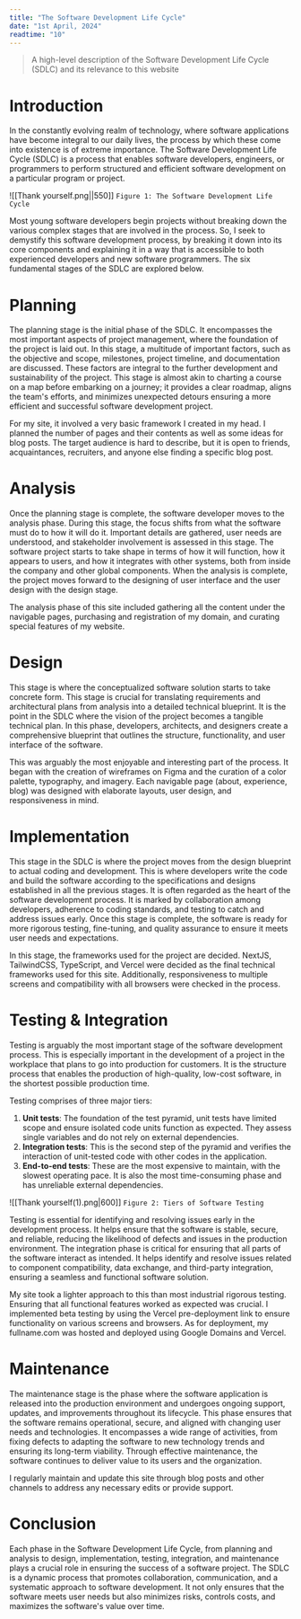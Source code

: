 ```yaml
---
title: "The Software Development Life Cycle"
date: "1st April, 2024"
readtime: "10"
---
```


> A high-level description of the Software Development Life Cycle (SDLC) and its relevance to this website

# Introduction
In the constantly evolving realm of technology, where software applications have become integral to our daily lives, the process by which these come into existence is of extreme importance. The Software Development Life Cycle (SDLC) is a process that enables software developers, engineers, or programmers to perform structured and efficient software development on a particular program or project.

![[Thank yourself.png||550]]
`Figure 1: The Software Development Life Cycle`

Most young software developers begin projects without breaking down the various complex stages that are involved in the process. So, I seek to demystify this software development process, by breaking it down into its core components and explaining it in a way that is accessible to both experienced developers and new software programmers. The six fundamental stages of the SDLC are explored below.

# Planning
The planning stage is the initial phase of the SDLC. It encompasses the most important aspects of project management, where the foundation of the project is laid out. In this stage, a multitude of important factors, such as the objective and scope, milestones, project timeline, and documentation are discussed. These factors are integral to the further development and sustainability of the project. This stage is almost akin to charting a course on a map before embarking on a journey; it provides a clear roadmap, aligns the team's efforts, and minimizes unexpected detours ensuring a more efficient and successful software development project.

For my site, it involved a very basic framework I created in my head. I planned the number of pages and their contents as well as some ideas for blog posts. The target audience is hard to describe, but it is open to friends, acquaintances, recruiters, and anyone else finding a specific blog post.

# Analysis
Once the planning stage is complete, the software developer moves to the analysis phase. During this stage, the focus shifts from what the software must do to how it will do it. Important details are gathered, user needs are understood, and stakeholder involvement is assessed in this stage. The software project starts to take shape in terms of how it will function, how it appears to users, and how it integrates with other systems, both from inside the company and other global components. When the analysis is complete, the project moves forward to the designing of user interface and the user design with the design stage.

The analysis phase of this site included gathering all the content under the navigable pages, purchasing and registration of my domain, and curating special features of my website.

# Design
This stage is where the conceptualized software solution starts to take concrete form. This stage is crucial for translating requirements and architectural plans from analysis into a detailed technical blueprint. It is the point in the SDLC where the vision of the project becomes a tangible technical plan. In this phase, developers, architects, and designers create a comprehensive blueprint that outlines the structure, functionality, and user interface of the software.

This was arguably the most enjoyable and interesting part of the process. It began with the creation of wireframes on Figma and the curation of a color palette, typography, and imagery. Each navigable page (about, experience, blog) was designed with elaborate layouts, user design, and responsiveness in mind.

# Implementation
This stage in the SDLC is where the project moves from the design blueprint to actual coding and development. This is where developers write the code and build the software according to the specifications and designs established in all the previous stages. It is often regarded as the heart of the software development process. It is marked by collaboration among developers, adherence to coding standards, and testing to catch and address issues early. Once this stage is complete, the software is ready for more rigorous testing, fine-tuning, and quality assurance to ensure it meets user needs and expectations.

In this stage, the frameworks used for the project are decided. NextJS, TailwindCSS, TypeScript, and Vercel were decided as the final technical frameworks used for this site. Additionally, responsiveness to multiple screens and compatibility with all browsers were checked in the process.

# Testing & Integration
Testing is arguably the most important stage of the software development process. This is especially important in the development of a project in the workplace that plans to go into production for customers. It is the structure process that enables the production of high-quality, low-cost software, in the shortest possible production time.

Testing comprises of three major tiers:
1. **Unit tests**: The foundation of the test pyramid, unit tests have limited scope and ensure isolated code units function as expected. They assess single variables and do not rely on external dependencies.
2. **Integration tests**: This is the second step of the pyramid and verifies the interaction of unit-tested code with other codes in the application.
3. **End-to-end tests**: These are the most expensive to maintain, with the slowest operating pace. It is also the most time-consuming phase and has unreliable external dependencies.

![[Thank yourself(1).png|600]]
`Figure 2: Tiers of Software Testing`

Testing is essential for identifying and resolving issues early in the development process. It helps ensure that the software is stable, secure, and reliable, reducing the likelihood of defects and issues in the production environment. The integration phase is critical for ensuring that all parts of the software interact as intended. It helps identify and resolve issues related to component compatibility, data exchange, and third-party integration, ensuring a seamless and functional software solution.

My site took a lighter approach to this than most industrial rigorous testing. Ensuring that all functional features worked as expected was crucial. I implemented beta testing by using the Vercel pre-deployment link to ensure functionality on various screens and browsers. As for deployment, my fullname.com was hosted and deployed using Google Domains and Vercel.

# Maintenance
The maintenance stage is the phase where the software application is released into the production environment and undergoes ongoing support, updates, and improvements throughout its lifecycle. This phase ensures that the software remains operational, secure, and aligned with changing user needs and technologies. It encompasses a wide range of activities, from fixing defects to adapting the software to new technology trends and ensuring its long-term viability. Through effective maintenance, the software continues to deliver value to its users and the organization.

I regularly maintain and update this site through blog posts and other channels to address any necessary edits or provide support.

# Conclusion
Each phase in the Software Development Life Cycle, from planning and analysis to design, implementation, testing, integration, and maintenance plays a crucial role in ensuring the success of a software project. The SDLC is a dynamic process that promotes collaboration, communication, and a systematic approach to software development. It not only ensures that the software meets user needs but also minimizes risks, controls costs, and maximizes the software's value over time.